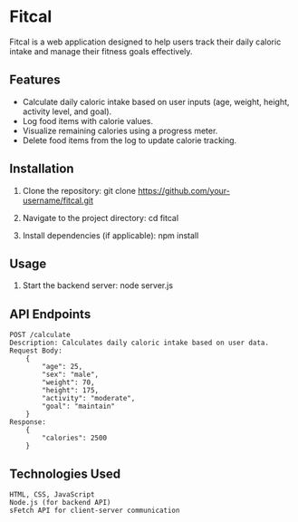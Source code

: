 # Fitcal

Fitcal is a web application designed to help users track their daily caloric intake and manage their fitness goals effectively.

## Features

- Calculate daily caloric intake based on user inputs (age, weight, height, activity level, and goal).
- Log food items with calorie values.
- Visualize remaining calories using a progress meter.
- Delete food items from the log to update calorie tracking.

## Installation

1. Clone the repository:
   git clone https://github.com/your-username/fitcal.git

2. Navigate to the project directory:
    cd fitcal

3. Install dependencies (if applicable):
    npm install

## Usage
1. Start the backend server:
    node server.js

## API Endpoints
    POST /calculate
    Description: Calculates daily caloric intake based on user data.
    Request Body:
        {
            "age": 25,
            "sex": "male",
            "weight": 70,
            "height": 175,
            "activity": "moderate",
            "goal": "maintain"
        }
    Response:
        {
            "calories": 2500
        }

## Technologies Used
    HTML, CSS, JavaScript
    Node.js (for backend API)
    sFetch API for client-server communication
